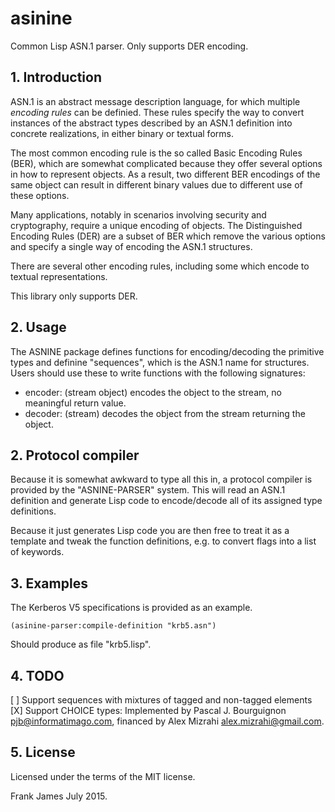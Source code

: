 # asinine
Common Lisp ASN.1 parser. Only supports DER encoding.

## 1. Introduction
ASN.1 is an abstract message description language, for which multiple *encoding rules* can be definied. These
rules specify the way to convert instances of the abstract types described by an ASN.1 definition into concrete
realizations, in either binary or textual forms.

The most common encoding rule is the so called Basic Encoding Rules (BER), which are somewhat complicated because they offer
several options in how to represent objects. As a result, two different BER encodings of the same object can result in different
binary values due to different use of these options.

Many applications, notably in scenarios involving security and cryptography, require a unique encoding of objects. The Distinguished
Encoding Rules (DER) are a subset of BER which remove the various options and specify a single way of encoding the ASN.1 structures.

There are several other encoding rules, including some which encode to textual representations.

This library only supports DER.

## 2. Usage
The ASNINE package defines functions for encoding/decoding the primitive types and definine "sequences", which is the ASN.1 name for
structures. Users should use these to write functions with the following signatures:

* encoder: (stream object) encodes the object to the stream, no meaningful return value.
* decoder: (stream) decodes the object from the stream returning the object.

## 2. Protocol compiler
Because it is somewhat awkward to type all this in, a protocol compiler is provided by the "ASNINE-PARSER" system. This will read
an ASN.1 definition and generate Lisp code to encode/decode all of its assigned type definitions.

Because it just generates Lisp code you are then free to treat it as a template and tweak the function definitions, e.g.
to convert flags into a list of keywords.

## 3. Examples
The Kerberos V5 specifications is provided as an example.

```
(asinine-parser:compile-definition "krb5.asn")
```

Should produce as file "krb5.lisp".

## 4. TODO
[ ] Support sequences with mixtures of tagged and non-tagged elements
[X] Support CHOICE types:
    Implemented by Pascal J. Bourguignon <pjb@informatimago.com>,
    financed by Alex Mizrahi <alex.mizrahi@gmail.com>.



## 5. License
Licensed under the terms of the MIT license.

Frank James
July 2015.
